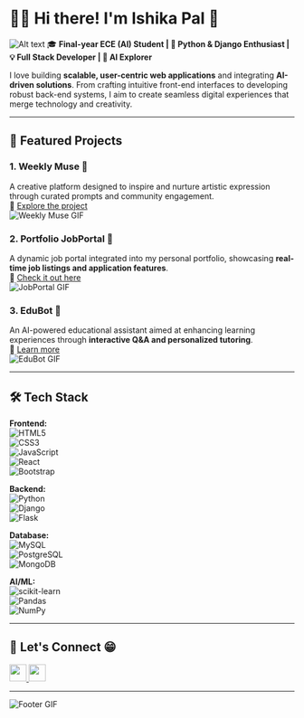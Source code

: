 # 👩‍💻 Hi there! I'm Ishika Pal 👋

![Alt text](https://media0.giphy.com/media/v1.Y2lkPTc5MGI3NjExMnAxMnczNG4yajkyeHNvbm9sd2U3azlob2ZocDJhbHN3MWFvaTM4ZSZlcD12MV9pbnRlcm5hbF9naWZfYnlfaWQmY3Q9Zw/S9d8XB557e8phGLBVS/giphy.gif)
🎓 **Final-year ECE (AI) Student | 🐍 Python & Django Enthusiast | 💡 Full Stack Developer | 🤖 AI Explorer**

I love building **scalable, user-centric web applications** and integrating **AI-driven solutions**. From crafting intuitive front-end interfaces to developing robust back-end systems, I aim to create seamless digital experiences that merge technology and creativity.

---

## 🚀 Featured Projects

### 1. **Weekly Muse 🎨**  
A creative platform designed to inspire and nurture artistic expression through curated prompts and community engagement.  
🔗 [Explore the project](#)  
![Weekly Muse GIF](https://media.giphy.com/media/26BRuo6sLetdllPAQ/giphy.gif)

### 2. **Portfolio JobPortal 💼**  
A dynamic job portal integrated into my personal portfolio, showcasing **real-time job listings and application features**.  
🔗 [Check it out here](#)  
![JobPortal GIF](https://media.giphy.com/media/xT0BKiaM0QUj7B2NQY/giphy.gif)

### 3. **EduBot 🤖**  
An AI-powered educational assistant aimed at enhancing learning experiences through **interactive Q&A and personalized tutoring**.  
🔗 [Learn more](#)  
![EduBot GIF](https://media.giphy.com/media/3o6ZsYz8h7sM4XznX2/giphy.gif)

---

## 🛠️ Tech Stack

**Frontend:**  
![HTML5](https://img.shields.io/badge/HTML5-E34F26?style=for-the-badge&logo=html5&logoColor=white)  
![CSS3](https://img.shields.io/badge/CSS3-1572B6?style=for-the-badge&logo=css3&logoColor=white)  
![JavaScript](https://img.shields.io/badge/JavaScript-F7DF1E?style=for-the-badge&logo=javascript&logoColor=black)  
![React](https://img.shields.io/badge/React-61DAFB?style=for-the-badge&logo=react&logoColor=black)  
![Bootstrap](https://img.shields.io/badge/Bootstrap-7952B3?style=for-the-badge&logo=bootstrap&logoColor=white)

**Backend:**  
![Python](https://img.shields.io/badge/Python-3776AB?style=for-the-badge&logo=python&logoColor=white)  
![Django](https://img.shields.io/badge/Django-092E20?style=for-the-badge&logo=django&logoColor=white)  
![Flask](https://img.shields.io/badge/Flask-000000?style=for-the-badge&logo=flask&logoColor=white)

**Database:**  
![MySQL](https://img.shields.io/badge/MySQL-4479A1?style=for-the-badge&logo=mysql&logoColor=white)  
![PostgreSQL](https://img.shields.io/badge/PostgreSQL-336791?style=for-the-badge&logo=postgresql&logoColor=white)  
![MongoDB](https://img.shields.io/badge/MongoDB-47A248?style=for-the-badge&logo=mongodb&logoColor=white)

**AI/ML:**  
![scikit-learn](https://img.shields.io/badge/scikit--learn-F7931E?style=for-the-badge&logo=scikit-learn&logoColor=white)  
![Pandas](https://img.shields.io/badge/Pandas-150458?style=for-the-badge&logo=pandas&logoColor=white)  
![NumPy](https://img.shields.io/badge/NumPy-013243?style=for-the-badge&logo=numpy&logoColor=white)

---

## 🔗 Let's Connect 😁

<a href="https://www.linkedin.com/in/ishikaapal/" target="_blank">
  <img src="https://cdn.jsdelivr.net/npm/simple-icons@v9/icons/linkedin.svg" width="30" />
</a>

<a href="https://ishikaapal.github.io/portfolio/" target="_blank">
  <img src="https://cdn.jsdelivr.net/npm/simple-icons@v9/icons/githubpages.svg" width="30" />
</a>


---

![Footer GIF]([https://media.giphy.com/media/l0ExncehJzexFpRHq/giphy.gif](https://tenor.com/dcS31DLdqg9.gif))
